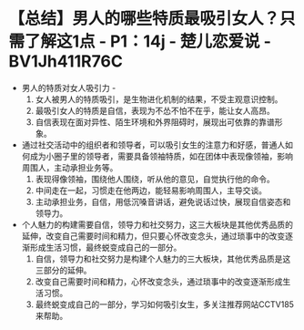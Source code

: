 # 【总结】男人的哪些特质最吸引女人？只需了解这1点 - P1：14j - 楚儿恋爱说 - BV1Jh411R76C

-   男人的特质对女人吸引力 - 
    1.  女人被男人的特质吸引，是生物进化机制的结果，不受主观意识控制。
    2.  最吸引女人的特质是自信，表现为不怂不怕不在乎，能让女人高昂。
    3.  自信表现在面对异性、陌生环境和外界阻碍时，展现出可依靠的靠谱形象。
-   通过社交活动中的组织者和领导者，可以吸引女生的注意力和好感，普通人如何成为小圈子里的领导者，需要具备领袖特质，如在团体中表现像领袖，影响周围人，主动承担业务等。
    1.  表现得像领袖，围绕他人围绕，听从他的意见，自觉执行他的命令。
    2.  中间走在一起，习惯走在他两边，能轻易影响周围人，主导交谈。
    3.  主动承担业务，自信，用低沉嗓音讲话，避免说话过快，展现自信姿态和领导力。
-   个人魅力的构建需要自信，领导力和社交努力，这三大板块是其他优秀品质的延伸，改变自己需要时间和精力，但只要心怀改变念头，通过琐事中的改变逐渐形成生活习惯，最终蜕变成自己的一部分。
    1.  自信，领导力和社交努力是构建个人魅力的三大板块，其他优秀品质是这三部分的延伸。
    2.  改变自己需要时间和精力，心怀改变念头，通过琐事中的改变逐渐形成生活习惯。
    3.  最终蜕变成自己的一部分，学习如何吸引女生，多关注推荐网站CCTV185来帮助。